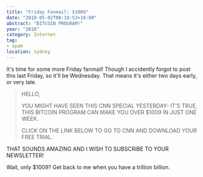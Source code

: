 ```yaml
---
title: "Friday Fanmail: $1009"
date: "2018-05-02T08:18:53+10:00"
abstract: "BITCOIN PROGRAM!"
year: "2018"
category: Internet
tag:
- spam
location: sydney
---
```

It's time for some more Friday fanmail! Though I accidently forgot to post this last Friday, so it'll be Wednesday. That means it's either two days early, or very late.

> HELLO, 
> 
> YOU MIGHT HAVE SEEN THIS CNN SPECIAL YESTERDAY- IT’S TRUE,
> THIS BITCOIN PROGRAM CAN MAKE YOU OVER $1009 IN JUST ONE WEEK. 
> 
> CLICK ON THE LINK BELOW TO GO TO CNN AND DOWNLOAD YOUR FREE TRIAL.

THAT SOUNDS AMAZING AND I WISH TO SUBSCRIBE TO YOUR NEWSLETTER!

Wait, only $1009? Get back to me when you have a trillion billion.

